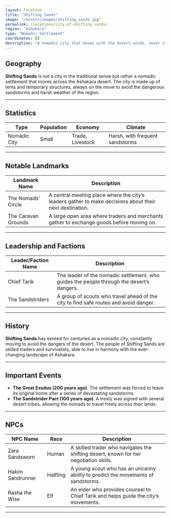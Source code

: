 ```yaml
---
layout: location
title: "Shifting Sands"
image: "/assets/images/shifting_sands.jpg"
permalink: /locations/city-of-shifting-sands/
region: "Ashakara"
type: "Nomadic Settlement"
coordinates: {}
description: "A nomadic city that moves with the desert winds, never staying in one place for long."
---
```


## Geography

**Shifting Sands** is not a city in the traditional sense but rather a nomadic settlement that moves across the Ashakara desert. The city is made up of tents and temporary structures, always on the move to avoid the dangerous sandstorms and harsh weather of the region.

---

## Statistics

| Type           | Population | Economy         | Climate                                  |
|----------------|------------|-----------------|------------------------------------------|
| Nomadic City   | Small       | Trade, Livestock| Harsh, with frequent sandstorms           |

---

## Notable Landmarks

| Landmark Name          | Description                                                                                  |
|------------------------|----------------------------------------------------------------------------------------------|
| The Nomads' Circle      | A central meeting place where the city’s leaders gather to make decisions about their next destination. |
| The Caravan Grounds     | A large open area where traders and merchants gather to exchange goods before moving on.     |

---

## Leadership and Factions

| Leader/Faction Name      | Description                                                                                 |
|--------------------------|---------------------------------------------------------------------------------------------|
| Chief Tarik               | The leader of the nomadic settlement, who guides the people through the desert’s dangers.    |
| The Sandstriders          | A group of scouts who travel ahead of the city to find safe routes and avoid danger.         |

---

## History

**Shifting Sands** has existed for centuries as a nomadic city, constantly moving to avoid the dangers of the desert. The people of Shifting Sands are skilled traders and survivalists, able to live in harmony with the ever-changing landscape of Ashakara.

---

## Important Events

- **The Great Exodus (200 years ago)**: The settlement was forced to leave its original home after a series of devastating sandstorms.
- **The Sandstrider Pact (100 years ago)**: A treaty was signed with several desert tribes, allowing the nomads to travel freely across their lands.

---

## NPCs

| NPC Name           | Race     | Description                                                                     |
|--------------------|----------|---------------------------------------------------------------------------------|
| Zara Sandsworn      | Human    | A skilled trader who navigates the shifting desert, known for her negotiation skills. |
| Hakim Sandrunner    | Halfling | A young scout who has an uncanny ability to predict the movements of sandstorms.   |
| Rasha the Wise      | Elf      | An elder who provides counsel to Chief Tarik and helps guide the city’s movements.  |

---
